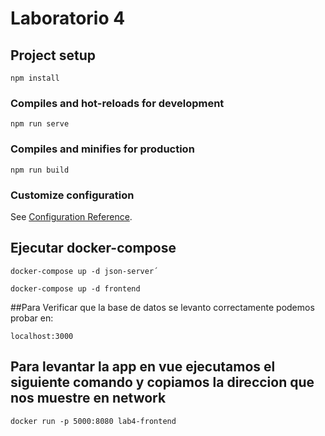 # Laboratorio 4
## Project setup
```
npm install
```

### Compiles and hot-reloads for development
```
npm run serve
```

### Compiles and minifies for production
```
npm run build
```

### Customize configuration
See [Configuration Reference](https://cli.vuejs.org/config/).

## Ejecutar docker-compose 

```
docker-compose up -d json-server´
```
```
docker-compose up -d frontend
```
##Para Verificar que la base de datos se levanto correctamente podemos probar en:
```
localhost:3000
```
## Para levantar la app en vue ejecutamos el siguiente comando y copiamos la direccion que nos muestre en network
```
docker run -p 5000:8080 lab4-frontend
```
